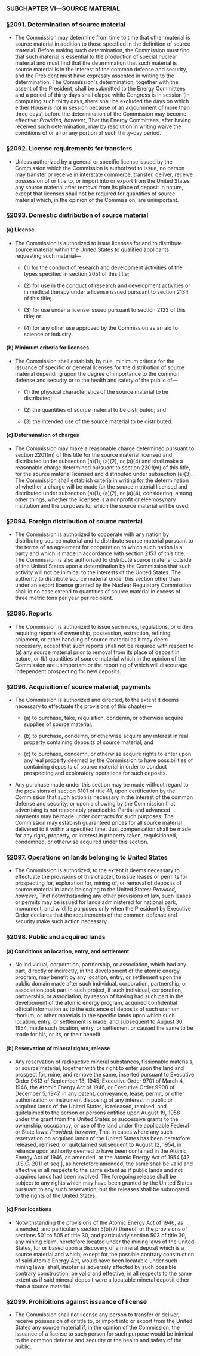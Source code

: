 ### SUBCHAPTER VI—SOURCE MATERIAL

### §2091. Determination of source material
* The Commission may determine from time to time that other material is source material in addition to those specified in the definition of source material. Before making such determination, the Commission must find that such material is essential to the production of special nuclear material and must find that the determination that such material is source material is in the interest of the common defense and security, and the President must have expressly assented in writing to the determination. The Commission's determination, together with the assent of the President, shall be submitted to the Energy Committees and a period of thirty days shall elapse while Congress is in session (in computing such thirty days, there shall be excluded the days on which either House is not in session because of an adjournment of more than three days) before the determination of the Commission may become effective: _Provided, however_, That the Energy Committees, after having received such determination, may by resolution in writing waive the conditions of or all or any portion of such thirty-day period.

### §2092. License requirements for transfers
* Unless authorized by a general or specific license issued by the Commission which the Commission is authorized to issue, no person may transfer or receive in interstate commerce, transfer, deliver, receive possession of or title to, or import into or export from the United States any source material after removal from its place of deposit in nature, except that licenses shall not be required for quantities of source material which, in the opinion of the Commission, are unimportant.

### §2093. Domestic distribution of source material
#### (a) License
* The Commission is authorized to issue licenses for and to distribute source material within the United States to qualified applicants requesting such material—

  * (1) for the conduct of research and development activities of the types specified in section 2051 of this title;

  * (2) for use in the conduct of research and development activities or in medical therapy under a license issued pursuant to section 2134 of this title;

  * (3) for use under a license issued pursuant to section 2133 of this title; or

  * (4) for any other use approved by the Commission as an aid to science or industry.

#### (b) Minimum criteria for licenses
* The Commission shall establish, by rule, minimum criteria for the issuance of specific or general licenses for the distribution of source material depending upon the degree of importance to the common defense and security or to the health and safety of the public of—

  * (1) the physical characteristics of the source material to be distributed;

  * (2) the quantities of source material to be distributed; and

  * (3) the intended use of the source material to be distributed.

#### (c) Determination of charges
* The Commission may make a reasonable charge determined pursuant to section 2201(m) of this title for the source material licensed and distributed under subsection (a)(1), (a)(2), or (a)(4) and shall make a reasonable charge determined pursuant to section 2201(m) of this title, for the source material licensed and distributed under subsection (a)(3). The Commission shall establish criteria in writing for the determination of whether a charge will be made for the source material licensed and distributed under subsection (a)(1), (a)(2), or (a)(4), considering, among other things, whether the licensee is a nonprofit or eleemosynary institution and the purposes for which the source material will be used.

### §2094. Foreign distribution of source material
* The Commission is authorized to cooperate with any nation by distributing source material and to distribute source material pursuant to the terms of an agreement for cooperation to which such nation is a party and which is made in accordance with section 2153 of this title. The Commission is also authorized to distribute source material outside of the United States upon a determination by the Commission that such activity will not be inimical to the interests of the United States. The authority to distribute source material under this section other than under an export license granted by the Nuclear Regulatory Commission shall in no case extend to quantities of source material in excess of three metric tons per year per recipient.

### §2095. Reports
* The Commission is authorized to issue such rules, regulations, or orders requiring reports of ownership, possession, extraction, refining, shipment, or other handling of source material as it may deem necessary, except that such reports shall not be required with respect to (a) any source material prior to removal from its place of deposit in nature, or (b) quantities of source material which in the opinion of the Commission are unimportant or the reporting of which will discourage independent prospecting for new deposits.

### §2096. Acquisition of source material; payments
* The Commission is authorized and directed, to the extent it deems necessary to effectuate the provisions of this chapter—

  * (a) to purchase, take, requisition, condemn, or otherwise acquire supplies of source material;

  * (b) to purchase, condemn, or otherwise acquire any interest in real property containing deposits of source material; and

  * (c) to purchase, condemn, or otherwise acquire rights to enter upon any real property deemed by the Commission to have possibilities of containing deposits of source material in order to conduct prospecting and exploratory operations for such deposits.


* Any purchase made under this section may be made without regard to the provisions of section 6101 of title 41, upon certification by the Commission that such action is necessary in the interest of the common defense and security, or upon a showing by the Commission that advertising is not reasonably practicable. Partial and advanced payments may be made under contracts for such purposes. The Commission may establish guaranteed prices for all source material delivered to it within a specified time. Just compensation shall be made for any right, property, or interest in property taken, requisitioned, condemned, or otherwise acquired under this section.

### §2097. Operations on lands belonging to United States
* The Commission is authorized, to the extent it deems necessary to effectuate the provisions of this chapter, to issue leases or permits for prospecting for, exploration for, mining of, or removal of deposits of source material in lands belonging to the United States: _Provided, however_, That notwithstanding any other provisions of law, such leases or permits may be issued for lands administered for national park, monument, and wildlife purposes only when the President by Executive Order declares that the requirements of the common defense and security make such action necessary.

### §2098. Public and acquired lands
#### (a) Conditions on location, entry, and settlement
* No individual, corporation, partnership, or association, which had any part, directly or indirectly, in the development of the atomic energy program, may benefit by any location, entry, or settlement upon the public domain made after such individual, corporation, partnership, or association took part in such project, if such individual, corporation, partnership, or association, by reason of having had such part in the development of the atomic energy program, acquired confidential official information as to the existence of deposits of such uranium, thorium, or other materials in the specific lands upon which such location, entry, or settlement is made, and subsequent to August 30, 1954, made such location, entry, or settlement or caused the same to be made for his, or its, or their benefit.

#### (b) Reservation of mineral rights; release
* Any reservation of radioactive mineral substances, fissionable materials, or source material, together with the right to enter upon the land and prospect for, mine, and remove the same, inserted pursuant to Executive Order 9613 of September 13, 1945, Executive Order 9701 of March 4, 1946, the Atomic Energy Act of 1946, or Executive Order 9908 of December 5, 1947, in any patent, conveyance, lease, permit, or other authorization or instrument disposing of any interest in public or acquired lands of the United States, is released, remised, and quitclaimed to the person or persons entitled upon August 19, 1958 under the grant from the United States or successive grants to the ownership, occupancy, or use of the land under the applicable Federal or State laws: _Provided, however_, That in cases where any such reservation on acquired lands of the United States has been heretofore released, remised, or quitclaimed subsequent to August 12, 1954, in reliance upon authority deemed to have been contained in the Atomic Energy Act of 1946, as amended, or the Atomic Energy Act of 1954 [42 U.S.C. 2011 et seq.], as heretofore amended, the same shall be valid and effective in all respects to the same extent as if public lands and not acquired lands had been involved. The foregoing release shall be subject to any rights which may have been granted by the United States pursuant to any such reservation, but the releases shall be subrogated to the rights of the United States.

#### (c) Prior locations
* Notwithstanding the provisions of the Atomic Energy Act of 1946, as amended, and particularly section 5(b)(7) thereof, or the provisions of sections 501 to 505 of title 30, and particularly section 503 of title 30, any mining claim, heretofore located under the mining laws of the United States, for or based upon a discovery of a mineral deposit which is a source material and which, except for the possible contrary construction of said Atomic Energy Act, would have been locatable under such mining laws, shall, insofar as adversely affected by such possible contrary construction, be valid and effective, in all respects to the same extent as if said mineral deposit were a locatable mineral deposit other than a source material.

### §2099. Prohibitions against issuance of license
* The Commission shall not license any person to transfer or deliver, receive possession of or title to, or import into or export from the United States any source material if, in the opinion of the Commission, the issuance of a license to such person for such purpose would be inimical to the common defense and security or the health and safety of the public.